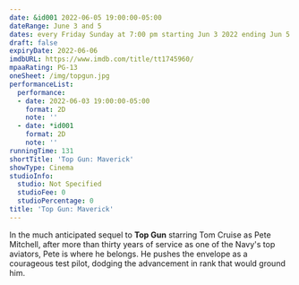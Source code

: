 ```yaml
---
date: &id001 2022-06-05 19:00:00-05:00
dateRange: June 3 and 5
dates: every Friday Sunday at 7:00 pm starting Jun 3 2022 ending Jun 5 2022
draft: false
expiryDate: 2022-06-06
imdbURL: https://www.imdb.com/title/tt1745960/
mpaaRating: PG-13
oneSheet: /img/topgun.jpg
performanceList:
  performance:
  - date: 2022-06-03 19:00:00-05:00
    format: 2D
    note: ''
  - date: *id001
    format: 2D
    note: ''
runningTime: 131
shortTitle: 'Top Gun: Maverick'
showType: Cinema
studioInfo:
  studio: Not Specified
  studioFee: 0
  studioPercentage: 0
title: 'Top Gun: Maverick'
---
```


In the much anticipated sequel to **Top Gun** starring Tom Cruise as Pete Mitchell, after more than thirty years of service as one of the Navy's top aviators, Pete is where he belongs. He pushes the envelope as a courageous test pilot, dodging the advancement in rank that would ground him.